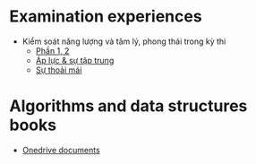 # Examination experiences 
- Kiểm soát năng lượng và tâm lý, phong thái trong kỳ thi
  - [Phần 1, 2](https://sites.google.com/site/kc97ble/3-k%C4%A9-n%C4%83ng/ki%E1%BB%83m-so%C3%A1t-n%C4%83ng-l%C6%B0%E1%BB%A3ng-trong-k%C3%AC-thi-ph%E1%BA%A7n-1-2?authuser=0)
  - [Áp lực & sự tập trung](https://sites.google.com/site/kc97ble/3-k%C4%A9-n%C4%83ng/ki%E1%BB%83m-so%C3%A1t-n%C4%83ng-l%C6%B0%E1%BB%A3ng-trong-k%C3%AC-thi-ph%E1%BA%A7n-3?authuser=0)
  - [Sự thoải mái](https://sites.google.com/site/kc97ble/3-k%C4%A9-n%C4%83ng/ki%E1%BB%83m-so%C3%A1t-n%C4%83ng-l%C6%B0%E1%BB%A3ng-trong-k%C3%AC-thi-ph%E1%BA%A7n-4?authuser=0)

# Algorithms and data structures books
- [Onedrive documents]()
